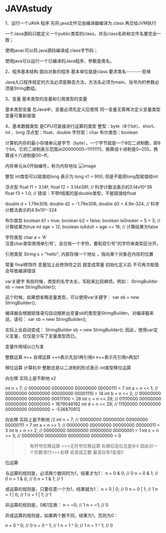 # JAVAstudy

1、运行一个JAVA 程序 先将.java文件交由编译器编译为.class 再交给JVM执行

一个Java源码只能定义一个public类型的class，并且class名称和文件名要完全一致；

使用javac可以将.java源码编译成.class字节码；

使用java可以运行一个已编译的Java程序，参数是类名。

2、程序基本结构
面向对象的程序 基本单位就是class 要求类名--------驼峰

Java入口程序规定的方法必须是静态方法，方法名必须为main，括号内的参数必须是String数组。

3、变量
基本类型的变量和引用类型的变量

基本类型变量 在Java中，变量必须先定义后使用 
同一变量无需再次定义变量类型  变量可重新赋值

4、基本数据类型 是CPU可直接进行运算的类型
整型：byte（8个bit）、short、int 、long
浮点型：float、double
字符型：char
布尔类型：boolean

计算机内存的最小存储单元是字节（byte），一个字节就是一个8位二进制数，即8个bit。它的二进制表示范围从00000000~11111111，换算成十进制是0~255，换算成十六进制是00~ff。

内存单元从0开始编号，称为内存地址
![image](https://github.com/user-attachments/assets/36c72179-63bc-4bc3-be55-a0a67a1009f1)

整型
  int类型可以赋值给long 
  表示为 long n1 = 900;
  但是不能把long型赋值给int


浮点型
  float f1 = 3.14f;
  float f2 = 3.14e38f; // 科学计数法表示的3.14x10^38
  float f3 = 1.0; // 错误：不带f结尾的是double类型，不能赋值给float

  double d = 1.79e308;
  double d2 = -1.79e308;
  double d3 = 4.9e-324; // 科学计数法表示的4.9x10^-324


布尔类型
  boolean b1 = true;
  boolean b2 = false;
  boolean isGreater = 5 > 3; // 计算结果为true
  int age = 12;
  boolean isAdult = age >= 18; // 计算结果为false

字符类型
  char a = 'A'  
  注意char类型使用单引号'，且仅有一个字符，要和双引号"的字符串类型区分开。


引用类型
  String s = "hello";
  内部存储一个地址 ，指向某个对象在内存的位置

常量
  final修饰符 变量加上此修饰符之后 就变成常量
  初始化定义后 不可再次赋值 会导致编译错误

var关键字
  有些时候，类型的名字太长，写起来比较麻烦。例如：
  StringBuilder sb = new StringBuilder();
  
  这个时候，如果想省略变量类型，可以使用var关键字：
  var sb = new StringBuilder();
  
  编译器会根据赋值语句自动推断出变量sb的类型是StringBuilder。对编译器来说，语句：
  var sb = new StringBuilder();
  
  实际上会自动变成：
  StringBuilder sb = new StringBuilder();
  因此，使用var定义变量，仅仅是少写了变量类型而已。

变量作用域以{}为准

整数运算
  n++ 自增运算
  ++n表示先加1再引用n
  n++表示先引用n再加1 

移位运算
  计算机中 整数总是以二进制的形式表示 int类型移位运算

  向左移 实际上是不断地 x2 

  int n = 7;       // 00000000 00000000 00000000 00000111 = 7
  int a = n << 1;  // 00000000 00000000 00000000 00001110 = 14
  int b = n << 2;  // 00000000 00000000 00000000 00011100 = 28
  int c = n << 28; // 01110000 00000000 00000000 00000000 = 1879048192
  int d = n << 29; // 11100000 00000000 00000000 00000000 = -536870912

  向右移 实际上是不断地 /2
  int n = 7;       // 00000000 00000000 00000000 00000111 = 7
  int a = n >> 1;  // 00000000 00000000 00000000 00000011 = 3
  int b = n >> 2;  // 00000000 00000000 00000000 00000001 = 1
  int c = n >> 3;  // 00000000 00000000 00000000 00000000 = 0

  >> 有符号位移运算  >>>无符号位移运算 右移后高位总是补0 因此对一个负数进行>>>右移 会变成正数 最高位有1变成0

位运算
  
  与运算的规则是，必须两个数同时为1，结果才为1：
  n = 0 & 0; // 0
  n = 0 & 1; // 0
  n = 1 & 0; // 0
  n = 1 & 1; // 1

  或运算的规则是，只要任意一个为1，结果就为1：
  n = 0 | 0; // 0
  n = 0 | 1; // 1
  n = 1 | 0; // 1
  n = 1 | 1; // 1

  非运算的规则是，0和1互换：
  n = ~0; // 1
  n = ~1; // 0

  异或运算的规则是，如果两个数不同，结果为1，否则为0：

  n = 0 ^ 0; // 0
  n = 0 ^ 1; // 1
  n = 1 ^ 0; // 1
  n = 1 ^ 1; // 0

























